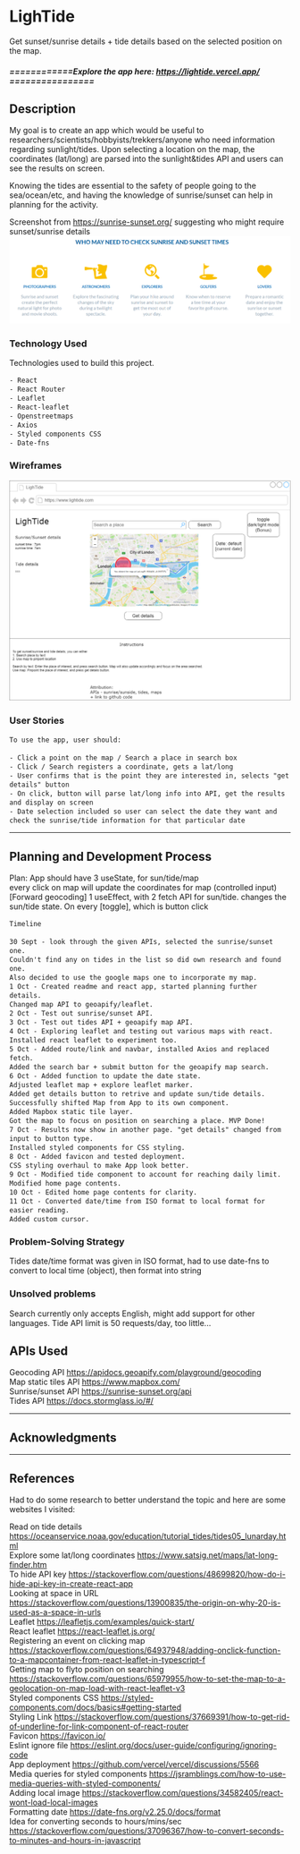 <!-- GA SEI 32 Project 2: FrontEnd with API -->
<!-- ZY, 1 Oct 2021 -->

# LighTide

Get sunset/sunrise details + tide details based on the selected position on the map.  

##### ============Explore the app here: https://lightide.vercel.app/ ================

## Description

My goal is to create an app which would be useful to researchers/scientists/hobbyists/trekkers/anyone who need information regarding sunlight/tides. Upon selecting a location on the map, the coordinates (lat/long) are parsed into the sunlight&tides API and users can see the results on screen.

Knowing the tides are essential to the safety of people going to the sea/ocean/etc, and having the knowledge of sunrise/sunset can help in planning for the activity.

Screenshot from https://sunrise-sunset.org/ suggesting who might require sunset/sunrise details
<img src="Images/sunrise_sunset.png"/>

### Technology Used
Technologies used to build this project. 

```
- React
- React Router
- Leaflet
- React-leaflet
- Openstreetmaps
- Axios
- Styled components CSS
- Date-fns
```

### Wireframes
<img src="Images/wireframe.png"/>

### User Stories


```
To use the app, user should:

- Click a point on the map / Search a place in search box
- Click / Search registers a coordinate, gets a lat/long
- User confirms that is the point they are interested in, selects "get details" button
- On click, button will parse lat/long info into API, get the results and display on screen
- Date selection included so user can select the date they want and check the sunrise/tide information for that particular date

```

---

## Planning and Development Process
Plan:
App should have 3 useState, for sun/tide/map  
every click on map will update the coordinates for map (controlled input) [Forward geocoding]
1 useEffect, with 2 fetch API for sun/tide. changes the sun/tide state. On every [toggle], which is button click  


```
Timeline

30 Sept - look through the given APIs, selected the sunrise/sunset one. 
Couldn't find any on tides in the list so did own research and found one. 
Also decided to use the google maps one to incorporate my map.
1 Oct - Created readme and react app, started planning further details. 
Changed map API to geoapify/leaflet.
2 Oct - Test out sunrise/sunset API.
3 Oct - Test out tides API + geoapify map API.
4 Oct - Exploring leaflet and testing out various maps with react. Installed react leaflet to experiment too.
5 Oct - Added route/link and navbar, installed Axios and replaced fetch.
Added the search bar + submit button for the geoapify map search.
6 Oct - Added function to update the date state. 
Adjusted leaflet map + explore leaflet marker.
Added get details button to retrive and update sun/tide details.
Successfully shifted Map from App to its own component.
Added Mapbox static tile layer.
Got the map to focus on position on searching a place. MVP Done!
7 Oct - Results now show in another page. "get details" changed from input to button type.
Installed styled components for CSS styling.
8 Oct - Added favicon and tested deployment.
CSS styling overhaul to make App look better.
9 Oct - Modified tide component to account for reaching daily limit.
Modified home page contents.
10 Oct - Edited home page contents for clarity.
11 Oct - Converted date/time from ISO format to local format for easier reading.
Added custom cursor.
```

### Problem-Solving Strategy

Tides date/time format was given in ISO format, had to use date-fns to convert to local time (object),
then format into string


### Unsolved problems

Search currently only accepts English, might add support for other languages.
Tide API limit is 50 requests/day, too little...

## APIs Used

Geocoding API https://apidocs.geoapify.com/playground/geocoding  
Map static tiles API https://www.mapbox.com/  
Sunrise/sunset API https://sunrise-sunset.org/api  
Tides API https://docs.stormglass.io/#/  

---

## Acknowledgments


---

 ## References
Had to do some research to better understand the topic and here are some websites I visited:  

Read on tide details https://oceanservice.noaa.gov/education/tutorial_tides/tides05_lunarday.html  
Explore some lat/long coordinates https://www.satsig.net/maps/lat-long-finder.htm  
To hide API key https://stackoverflow.com/questions/48699820/how-do-i-hide-api-key-in-create-react-app  
Looking at space in URL https://stackoverflow.com/questions/13900835/the-origin-on-why-20-is-used-as-a-space-in-urls  
Leaflet https://leafletjs.com/examples/quick-start/  
React leaflet https://react-leaflet.js.org/  
Registering an event on clicking map https://stackoverflow.com/questions/64937948/adding-onclick-function-to-a-mapcontainer-from-react-leaflet-in-typescript-f  
Getting map to flyto position on searching https://stackoverflow.com/questions/65979955/how-to-set-the-map-to-a-geolocation-on-map-load-with-react-leaflet-v3  
Styled components CSS https://styled-components.com/docs/basics#getting-started  
Styling Link https://stackoverflow.com/questions/37669391/how-to-get-rid-of-underline-for-link-component-of-react-router  
Favicon https://favicon.io/  
Eslint ignore file https://eslint.org/docs/user-guide/configuring/ignoring-code  
App deployment https://github.com/vercel/vercel/discussions/5566  
Media queries for styled components https://jsramblings.com/how-to-use-media-queries-with-styled-components/  
Adding local image https://stackoverflow.com/questions/34582405/react-wont-load-local-images  
Formatting date https://date-fns.org/v2.25.0/docs/format  
Idea for converting seconds to hours/mins/sec https://stackoverflow.com/questions/37096367/how-to-convert-seconds-to-minutes-and-hours-in-javascript  